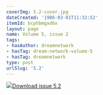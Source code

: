 ```yaml
---
coverImg: 5.2-cover.jpg
dateCreated: '1986-03-01T11:32:52'
itemId: bcphbmgxd6x
layout: page
name: Volume 5, issue 2
tags:
- hasAuthor: dreamnetwork
- hasTag: dream-network-volume-5
- hasTag: dreamnetwork
type: post
urlSlug: '5.2'
---
```

<img class="card-journal-img" src="../images/5.2-rect.jpg"/><a href="../files/pdfs/Volume_5/5.2-Dream-Network-Bulletin_Volume-5-Number-2.pdf" download="">Download issue 5.2</a>